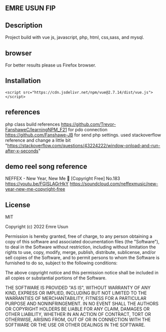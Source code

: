 ## EMRE USUN FIP
## Description
Project build with vue js, javascript, php, html, css,sass, and mysql.
## browser
For better results please us Firefox browser.
## Installation
<!-- vue js cdn compiler connection -->
    <script src="https://cdn.jsdelivr.net/npm/vue@2.7.14/dist/vue.js"></script>

## references
php class build references
https://github.com/Trevor-FanshaweC/learningNPM_F21 for pdo connection
https://github.com/Fanshawe-JB for send php settings.
used stackoverflow reference and change a little bit "https://stackoverflow.com/questions/43224222/window-onload-and-run-after-x-seconds"

## demo reel song reference
NEFFEX - New Year, New Me 🚀 [Copyright Free] No.183
https://youtu.be/FGISLAGrHkY
https://soundcloud.com/neffexmusic/new-year-new-me-copyright-free



## License
MIT

Copyright (c) 2022 Emre Usun

Permission is hereby granted, free of charge, to any person obtaining a copy
of this software and associated documentation files (the "Software"), to deal
in the Software without restriction, including without limitation the rights
to use, copy, modify, merge, publish, distribute, sublicense, and/or sell
copies of the Software, and to permit persons to whom the Software is
furnished to do so, subject to the following conditions:

The above copyright notice and this permission notice shall be included in all
copies or substantial portions of the Software.

THE SOFTWARE IS PROVIDED "AS IS", WITHOUT WARRANTY OF ANY KIND, EXPRESS OR
IMPLIED, INCLUDING BUT NOT LIMITED TO THE WARRANTIES OF MERCHANTABILITY,
FITNESS FOR A PARTICULAR PURPOSE AND NONINFRINGEMENT. IN NO EVENT SHALL THE
AUTHORS OR COPYRIGHT HOLDERS BE LIABLE FOR ANY CLAIM, DAMAGES OR OTHER
LIABILITY, WHETHER IN AN ACTION OF CONTRACT, TORT OR OTHERWISE, ARISING FROM,
OUT OF OR IN CONNECTION WITH THE SOFTWARE OR THE USE OR OTHER DEALINGS IN THE
SOFTWARE.
